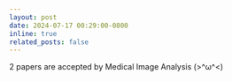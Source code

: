 ```yaml
---
layout: post
date: 2024-07-17 00:29:00-0800
inline: true
related_posts: false
---
```


2 papers are accepted by Medical Image Analysis (>^ω^<)